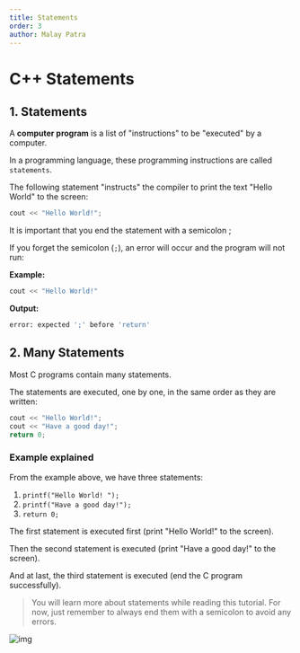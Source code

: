 ```yaml
---
title: Statements
order: 3
author: Malay Patra
---
```


# C++ Statements

## 1. Statements

A **computer program** is a list of "instructions" to be "executed" by a computer.

In a programming language, these programming instructions are called `statements`.

The following statement "instructs" the compiler to print the text "Hello World" to the screen:

```cpp
cout << "Hello World!";
```

It is important that you end the statement with a semicolon ;

If you forget the semicolon (`;`), an error will occur and the program will not run:

**Example:**
```cpp
cout << "Hello World!"
```
**Output:**
```bash
error: expected ';' before 'return'
```
## 2. Many Statements
Most C programs contain many statements.

The statements are executed, one by one, in the same order as they are written:
```cpp
cout << "Hello World!";
cout << "Have a good day!";
return 0;
```

### Example explained
From the example above, we have three statements:
1. `printf("Hello World! ");`
2. `printf("Have a good day!");`
3. `return 0;`

The first statement is executed first (print "Hello World!" to the screen).

Then the second statement is executed (print "Have a good day!" to the screen).

And at last, the third statement is executed (end the C program successfully).

> You will learn more about statements while reading this tutorial. For now, just remember to always end them with a semicolon to avoid any errors.

![img](https://picsum.photos/300/300)